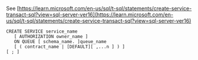 See [https://learn.microsoft.com/en-us/sql/t-sql/statements/create-service-transact-sql?view=sql-server-ver16](https://learn.microsoft.com/en-us/sql/t-sql/statements/create-service-transact-sql?view=sql-server-ver16)
```
CREATE SERVICE service_name  
   [ AUTHORIZATION owner_name ]  
   ON QUEUE [ schema_name. ]queue_name  
   [ ( contract_name | [DEFAULT][ ,...n ] ) ]  
[ ; ]
```
